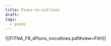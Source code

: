 ```yaml
---
title: Pions-no-cutlines
draft: 
tags:
  - pions
---
```




![[FITNA_FR_4Pions_nocutlines.pdf#view=FitH]]